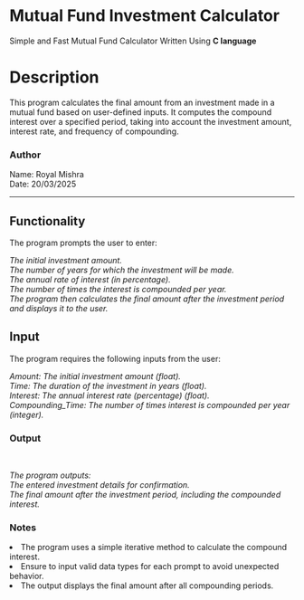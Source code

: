 # Mutual Fund Investment Calculator
Simple and Fast Mutual Fund Calculator Written Using <b>C language </b>

<h1>Description</h1>
This program calculates the final amount from an investment made in a mutual fund based on user-defined inputs. It computes the compound interest over a specified period, taking into account the investment amount, interest rate, and frequency of compounding.

<h3> Author </h3>
Name: Royal Mishra </br>
Date: 20/03/2025 <hr>

<h2> Functionality </h2>
The program prompts the user to enter: </br>

<i>The initial investment amount.</br>
The number of years for which the investment will be made.</br>
The annual rate of interest (in percentage).</br>
The number of times the interest is compounded per year.</br>
The program then calculates the final amount after the investment period and displays it to the user.</br></i>

<h2>Input</h2>
The program requires the following inputs from the user:</br>

<i>Amount: The initial investment amount (float).</br>
Time: The duration of the investment in years (float).</br>
Interest: The annual interest rate (percentage) (float).</br>
Compounding_Time: The number of times interest is compounded per year (integer).</br></i>

<h3>Output</h3></br>

<i>The program outputs:</br>
The entered investment details for confirmation.</br>
The final amount after the investment period, including the compounded interest.</br></i>


<h3>Notes</h3>
<li>The program uses a simple iterative method to calculate the compound interest.</li>
<li>Ensure to input valid data types for each prompt to avoid unexpected behavior.</li>
<li>The output displays the final amount after all compounding periods.</li>
